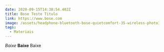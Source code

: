 ```yaml
---
date: 2020-09-15T14:38:54.402Z
title: Bose Teste Titulo
link: https://www.bose.com
image: /assets/headphone-bluetooth-bose-quietcomfort-35-wireless-photo167881939-12-3d-11.jpg
tags:
  - Materiais
---
```

*Baixe* **Baixe** Baixe